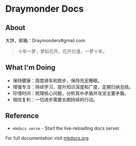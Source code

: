# Draymonder Docs

## About

大饼，邮箱：Draymonders#gmail.com

> 十年一梦，梦如花开。花开烂漫，一梦十年。

## What I'm Doing

- 保持健康：周度骑车和跑步，保持充足睡眠。
- 增强专注：持续学习，提升知识深度和广度，定期归纳总结。
- 珍惜时间：梳理核心问题，分析其中矛盾并攻坚主要矛盾。
- 相信复利：一切进步需要长期持续的行动。

## Reference

* `mkdocs serve` - Start the live-reloading docs server.

For full documentation visit [mkdocs.org](https://www.mkdocs.org).